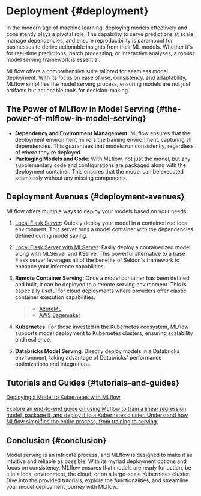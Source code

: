 # Deployment {#deployment}

In the modern age of machine learning, deploying models effectively and
consistently plays a pivotal role. The capability to serve predictions
at scale, manage dependencies, and ensure reproducibility is paramount
for businesses to derive actionable insights from their ML models.
Whether it's for real-time predictions, batch processing, or interactive
analyses, a robust model serving framework is essential.

MLflow offers a comprehensive suite tailored for seamless model
deployment. With its focus on ease of use, consistency, and
adaptability, MLflow simplifies the model serving process, ensuring
models are not just artifacts but actionable tools for decision-making.

## The Power of MLflow in Model Serving {#the-power-of-mlflow-in-model-serving}

-   **Dependency and Environment Management**: MLflow ensures that the
    deployment environment mirrors the training environment, capturing
    all dependencies. This guarantees that models run consistently,
    regardless of where they're deployed.
-   **Packaging Models and Code**: With MLflow, not just the model, but
    any supplementary code and configurations are packaged along with
    the deployment container. This ensures that the model can be
    executed seamlessly without any missing components.

## Deployment Avenues {#deployment-avenues}

MLflow offers multiple ways to deploy your models based on your needs:

1.  [Local Flask Server](../models.html#local-model-deployment): Quickly
    deploy your model in a containerized local environment. This server
    runs a model container with the dependencies defined during model
    saving.

2.  [Local Flask Server with
    MLServer](../models.html#serving-with-mlserver): Easily deploy a
    containerized model along with MLServer and KServe. This powerful
    alternative to a base Flask server leverages all of the benefits of
    Seldon's framework to enhance your inference capabilities.

3.  **Remote Container Serving**: Once a model container has been
    defined and built, it can be deployed to a remote serving
    environment. This is especially useful for cloud deployments where
    providers offer elastic container execution capabilities.

    > -   [AzureML](../models.html#deploy-a-python-function-model-on-microsoft-azure-ml)
    > -   [AWS
    >     Sagemaker](../models.html#deploy-a-python-function-model-on-amazon-sagemaker)

4.  **Kubernetes**: For those invested in the Kubernetes ecosystem,
    MLflow supports model deployment to Kubernetes clusters, ensuring
    scalability and resilience.

5.  **Databricks Model Serving**: Directly deploy models in a Databricks
    environment, taking advantage of Databricks' performance
    optimizations and integrations.

## Tutorials and Guides {#tutorials-and-guides}

<section>
    <article class="simple-grid">
        <div class="simple-card">
            <a href="deploy-model-to-kubernetes/index.html">
                <div class="header">
                    Deploying a Model to Kubernetes with MLflow
                </div>
                <p>
                    Explore an end-to-end guide on using MLflow to train a linear regression model, package it, and deploy it to a Kubernetes cluster. 
                    Understand how MLflow simplifies the entire process, from training to serving.
                </p>
            </a>
        </div>
    </article>
</section>

<div class="toctree" markdown="1" maxdepth="1" hidden="">

deploy-model-to-kubernetes/index

</div>

## Conclusion {#conclusion}

Model serving is an intricate process, and MLflow is designed to make it
as intuitive and reliable as possible. With its myriad deployment
options and focus on consistency, MLflow ensures that models are ready
for action, be it in a local environment, the cloud, or on a large-scale
Kubernetes cluster. Dive into the provided tutorials, explore the
functionalities, and streamline your model deployment journey with
MLflow.
